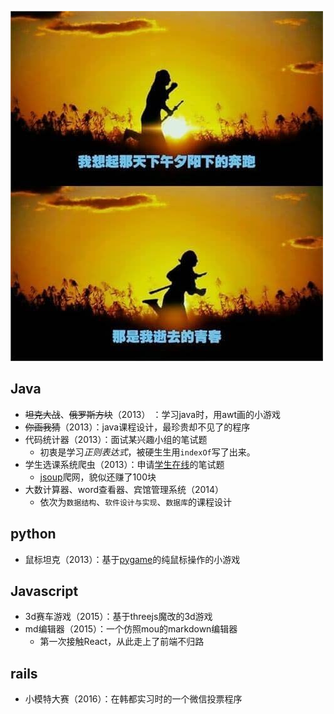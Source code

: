 ![致终将逝去的青春](./img/time.jpeg)

## Java

- <del>坦克大战</del>、<del>俄罗斯方块</del>（2013） ：学习java时，用awt画的小游戏
- <del>你画我猜</del>（2013）：java课程设计，最珍贵却不见了的程序
- 代码统计器（2013）：面试某兴趣小组的笔试题
  - 初衷是学习*正则表达式*，被硬生生用`indexOf`写了出来。
- 学生选课系统爬虫（2013）：申请[学生在线](https://www.online.sdu.edu.cn/index.html)的笔试题
  - [jsoup](http://jsoup.org/)爬网，貌似还赚了100块
- 大数计算器、word查看器、宾馆管理系统（2014）
  - 依次为`数据结构`、`软件设计与实现`、`数据库`的课程设计

## python

- 鼠标坦克（2013）：基于[pygame](https://www.pygame.org/)的纯鼠标操作的小游戏

## Javascript

- 3d赛车游戏（2015）：基于threejs魔改的3d游戏
- md编辑器（2015）：一个仿照mou的markdown编辑器
  - 第一次接触React，从此走上了前端不归路

## rails

- 小模特大赛（2016）：在韩都实习时的一个微信投票程序

